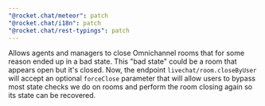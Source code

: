 ```yaml
---
"@rocket.chat/meteor": patch
"@rocket.chat/i18n": patch
"@rocket.chat/rest-typings": patch
---
```


Allows agents and managers to close Omnichannel rooms that for some reason ended up in a bad state. This "bad state" could be a room that appears open but it's closed. Now, the endpoint `livechat/room.closeByUser` will accept an optional `forceClose` parameter that will allow users to bypass most state checks we do on rooms and perform the room closing again so its state can be recovered.
